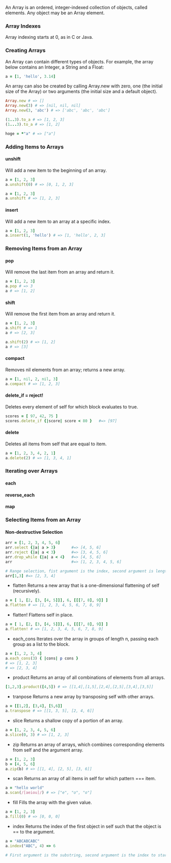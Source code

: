 An Array is an ordered, integer-indexed collection of objects, called elements. Any object may be an Array element.

### Array Indexes
Array indexing starts at 0, as in C or Java.

### Creating Arrays

An Array can contain different types of objects. For example, the array below contains an Integer, a String and a Float:
```ruby
a = [1, 'hello', 3.14]
``` 
An array can also be created by calling Array.new with zero, one (the initial size of the Array) or two arguments (the initial size and a default object).
```ruby
Array.new # => []
Array.new(3) # => [nil, nil, nil]
Array.new(3, 'abc') # => ['abc', 'abc', 'abc']

(1..3).to_a # => [1, 2, 3]
(1...3).to_a # => [1, 2]

hoge = *"a" # => ["a"]
```

### Adding Items to Arrays

#### unshift 
Will add a new item to the beginning of an array.
```ruby
a = [1, 2, 3]
a.unshift(0) # => [0, 1, 2, 3]

a = [1, 2, 3]
a.unshift # => [1, 2, 3]
```

#### insert
Will add a new item to an array at a specific index.
```ruby
a = [1, 2, 3]
a.insert(1, 'hello') # => [1, 'hello', 2, 3]
```

### Removing Items from an Array
#### pop
Will remove the last item from an array and return it.
```ruby
a = [1, 2, 3]
a.pop # => 3
a # => [1, 2]
```

#### shift
Will remove the first item from an array and return it.
```ruby
a = [1, 2, 3]
a.shift # => 1
a # => [2, 3]

a.shift(2) # => [1, 2]
a # => [3]
```

#### compact
Removes nil elements from an array; returns a new array.
```ruby
a = [1, nil, 2, nil, 3]
a.compact # => [1, 2, 3]
```

#### delete_if = reject!
Deletes every element of self for which block evaluates to true.
```ruby
scores = [ 97, 42, 75 ]
scores.delete_if {|score| score < 80 }   #=> [97]
```

#### delete
Deletes all items from self that are equal to item.
```ruby
a = [1, 2, 3, 4, 2, 1]
a.delete(2) # => [1, 3, 4, 1]
```

### Iterating over Arrays
#### each
#### reverse_each
#### map

### Selecting Items from an Array
#### Non-destructive Selection
```ruby
arr = [1, 2, 3, 4, 5, 6]
arr.select {|a| a > 3}       #=> [4, 5, 6]
arr.reject {|a| a < 3}       #=> [3, 4, 5, 6]
arr.drop_while {|a| a < 4}   #=> [4, 5, 6]
arr                          #=> [1, 2, 3, 4, 5, 6]

# Range selection, fist argument is the index, second argument is length
arr[1,3] #=> [2, 3, 4]
```

- flatten
Returns a new array that is a one-dimensional flattening of self (recursively).
```ruby
a = [ 1, [2, [3, [4, 5]]], 6, [[[7, 8], 9]] ]
a.flatten # => [1, 2, 3, 4, 5, 6, 7, 8, 9]
```

- flatten!
Flattens self in place.
```ruby
a = [ 1, [2, [3, [4, 5]]], 6, [[[7, 8], 9]] ]
a.flatten! # => [1, 2, 3, 4, 5, 6, 7, 8, 9]
```

- each_cons
Iterates over the array in groups of length n, passing each group as a list to the block.
```ruby
a = [1, 2, 3, 4]
a.each_cons(3) { |cons| p cons }
# => [1, 2, 3]
# => [2, 3, 4]
```

- product
Returns an array of all combinations of elements from all arrays.
```ruby
[1,2,3].product([4,5]) # => [[1,4],[1,5],[2,4],[2,5],[3,4],[3,5]]
```

- tranpose
Returns a new array by transposing self with other arrays.
```ruby
a = [[1,2], [3,4], [5,6]]
a.transpose # => [[1, 3, 5], [2, 4, 6]]
```

- slice
Returns a shallow copy of a portion of an array.
```ruby
a = [1, 2, 3, 4, 5, 6]
a.slice(0, 3) # => [1, 2, 3]
```

- zip
Returns an array of arrays, which combines corresponding elements from self and the argument array.
```ruby
a = [1, 2, 3]
b = [4, 5, 6]
a.zip(b) # => [[1, 4], [2, 5], [3, 6]]
```

- scan
Returns an array of all items in self for which pattern === item.
```ruby
a = "hello world"
a.scan(/[aeiou]/) # => ["e", "o", "o"]
```

- fill
Fills the array with the given value.
```ruby
a = [1, 2, 3]
a.fill(0) # => [0, 0, 0]
```

- index
Returns the index of the first object in self such that the object is == to the argument.
```ruby
a = "ABCABCABC"
a.index("ABC", 4) => 6

# First argument is the substring, second argument is the index to start searching from
```

